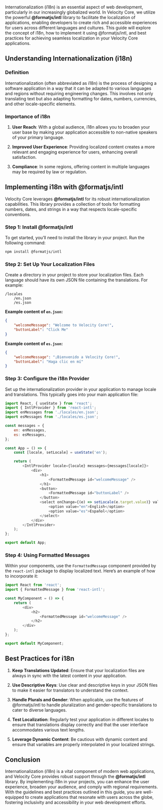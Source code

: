 Internationalization (i18n) is an essential aspect of web development, particularly in our increasingly globalized world. In Velocity Core, we utilize the powerful **@formatjs/intl** library to facilitate the localization of applications, enabling developers to create rich and accessible experiences for users across different languages and cultures. This guide will explore the concept of i18n, how to implement it using @formatjs/intl, and best practices for achieving seamless localization in your Velocity Core applications.

## Understanding Internationalization (i18n)

### Definition

Internationalization (often abbreviated as i18n) is the process of designing a software application in a way that it can be adapted to various languages and regions without requiring engineering changes. This involves not only translating text but also adapting formatting for dates, numbers, currencies, and other locale-specific elements. 

### Importance of i18n

1. **User Reach**: With a global audience, i18n allows you to broaden your user base by making your application accessible to non-native speakers of your primary language.

2. **Improved User Experience**: Providing localized content creates a more relevant and engaging experience for users, enhancing overall satisfaction.

3. **Compliance**: In some regions, offering content in multiple languages may be required by law or regulation.

## Implementing i18n with @formatjs/intl

Velocity Core leverages **@formatjs/intl** for its robust internationalization capabilities. This library provides a collection of tools for formatting numbers, dates, and strings in a way that respects locale-specific conventions.

### Step 1: Install @formatjs/intl

To get started, you’ll need to install the library in your project. Run the following command:

```bash
npm install @formatjs/intl
```

### Step 2: Set Up Your Localization Files

Create a directory in your project to store your localization files. Each language should have its own JSON file containing the translations. For example:

```
/locales
    /en.json
    /es.json
```

**Example content of `en.json`:**

```json
{
    "welcomeMessage": "Welcome to Velocity Core!",
    "buttonLabel": "Click Me"
}
```

**Example content of `es.json`:**

```json
{
    "welcomeMessage": "¡Bienvenido a Velocity Core!",
    "buttonLabel": "Haga clic en mí"
}
```

### Step 3: Configure the i18n Provider

Set up the internationalization provider in your application to manage locale and translations. This typically goes into your main application file:

```javascript
import React, { useState } from 'react';
import { IntlProvider } from 'react-intl';
import enMessages from './locales/en.json';
import esMessages from './locales/es.json';

const messages = {
    en: enMessages,
    es: esMessages,
};

const App = () => {
    const [locale, setLocale] = useState('en');

    return (
        <IntlProvider locale={locale} messages={messages[locale]}>
            <div>
                <h1>
                    <FormattedMessage id="welcomeMessage" />
                </h1>
                <button>
                    <FormattedMessage id="buttonLabel" />
                </button>
                <select onChange={(e) => setLocale(e.target.value)} value={locale}>
                    <option value="en">English</option>
                    <option value="es">Español</option>
                </select>
            </div>
        </IntlProvider>
    );
};

export default App;
```

### Step 4: Using Formatted Messages

Within your components, use the `FormattedMessage` component provided by the `react-intl` package to display localized text. Here’s an example of how to incorporate it:

```javascript
import React from 'react';
import { FormattedMessage } from 'react-intl';

const MyComponent = () => {
    return (
        <div>
            <h2>
                <FormattedMessage id="welcomeMessage" />
            </h2>
        </div>
    );
};

export default MyComponent;
```

## Best Practices for i18n

1. **Keep Translations Updated**: Ensure that your localization files are always in sync with the latest content in your application.

2. **Use Descriptive Keys**: Use clear and descriptive keys in your JSON files to make it easier for translators to understand the context.

3. **Handle Plurals and Gender**: When applicable, use the features of @formatjs/intl to handle pluralization and gender-specific translations to cater to diverse languages.

4. **Test Localization**: Regularly test your application in different locales to ensure that translations display correctly and that the user interface accommodates various text lengths.

5. **Leverage Dynamic Content**: Be cautious with dynamic content and ensure that variables are properly interpolated in your localized strings.

## Conclusion

Internationalization (i18n) is a vital component of modern web applications, and Velocity Core provides robust support through the **@formatjs/intl** library. By implementing i18n in your projects, you can enhance the user experience, broaden your audience, and comply with regional requirements. With the guidelines and best practices outlined in this guide, you are well-equipped to create applications that resonate with users across the globe, fostering inclusivity and accessibility in your web development efforts.
